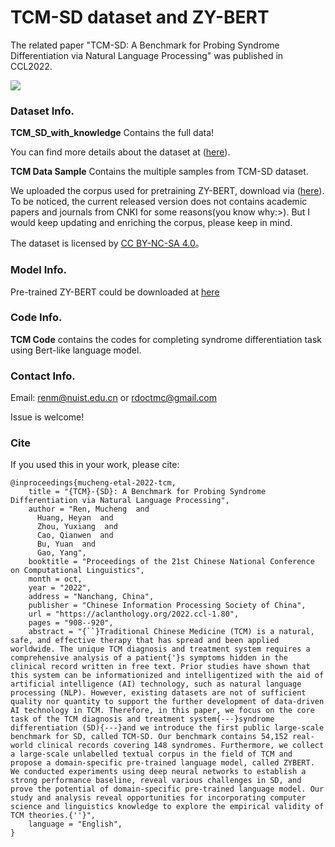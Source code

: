 # TCM-SD dataset and ZY-BERT 

The related paper "TCM-SD: A Benchmark for Probing Syndrome Differentiation via Natural Language Processing" was published in CCL2022.



![](https://s3.bmp.ovh/imgs/2022/10/13/c5b54b7696504507.png)

### Dataset Info.

**TCM_SD_with_knowledge** Contains the full data! 

You can find more details about the dataset at ([here](https://tianchi.aliyun.com/dataset/dataDetail?dataId=139034)).

**TCM Data Sample** Contains the multiple samples from TCM-SD dataset.



We uploaded the corpus used for pretraining ZY-BERT, download via ([here](https://www.dropbox.com/s/jrgngr8afqz41oy/tcm_pretrain_corpus_a.rar?dl=0)).
To be noticed, the current released version does not contains academic papers and journals from CNKI for some reasons(you know why:>). But I would keep updating and enriching the corpus, please keep in mind.


The dataset is licensed by [CC BY-NC-SA 4.0](https://creativecommons.org/licenses/by-nc-sa/4.0/?spm=5176.12282016.0.0.60246d92uOnf7v)。

### Model Info. 

Pre-trained ZY-BERT could be downloaded at [here](https://drive.google.com/file/d/1fC9geqeLk5YK9y_O-UjfIKtLeu0Iie8j/view?usp=sharing)





### Code Info.

**TCM Code**  contains the codes for completing syndrome differentiation task using Bert-like language model.



### Contact Info.

Email: renm@nuist.edu.cn or rdoctmc@gmail.com

Issue is welcome!



### Cite

If you used this in your work, please cite:

```
@inproceedings{mucheng-etal-2022-tcm,
    title = "{TCM}-{SD}: A Benchmark for Probing Syndrome Differentiation via Natural Language Processing",
    author = "Ren, Mucheng  and
      Huang, Heyan  and
      Zhou, Yuxiang  and
      Cao, Qianwen  and
      Bu, Yuan  and
      Gao, Yang",
    booktitle = "Proceedings of the 21st Chinese National Conference on Computational Linguistics",
    month = oct,
    year = "2022",
    address = "Nanchang, China",
    publisher = "Chinese Information Processing Society of China",
    url = "https://aclanthology.org/2022.ccl-1.80",
    pages = "908--920",
    abstract = "{``}Traditional Chinese Medicine (TCM) is a natural, safe, and effective therapy that has spread and been applied worldwide. The unique TCM diagnosis and treatment system requires a comprehensive analysis of a patient{'}s symptoms hidden in the clinical record written in free text. Prior studies have shown that this system can be informationized and intelligentized with the aid of artificial intelligence (AI) technology, such as natural language processing (NLP). However, existing datasets are not of sufficient quality nor quantity to support the further development of data-driven AI technology in TCM. Therefore, in this paper, we focus on the core task of the TCM diagnosis and treatment system{---}syndrome differentiation (SD){---}and we introduce the first public large-scale benchmark for SD, called TCM-SD. Our benchmark contains 54,152 real-world clinical records covering 148 syndromes. Furthermore, we collect a large-scale unlabelled textual corpus in the field of TCM and propose a domain-specific pre-trained language model, called ZYBERT. We conducted experiments using deep neural networks to establish a strong performance baseline, reveal various challenges in SD, and prove the potential of domain-specific pre-trained language model. Our study and analysis reveal opportunities for incorporating computer science and linguistics knowledge to explore the empirical validity of TCM theories.{''}",
    language = "English",
}
```

